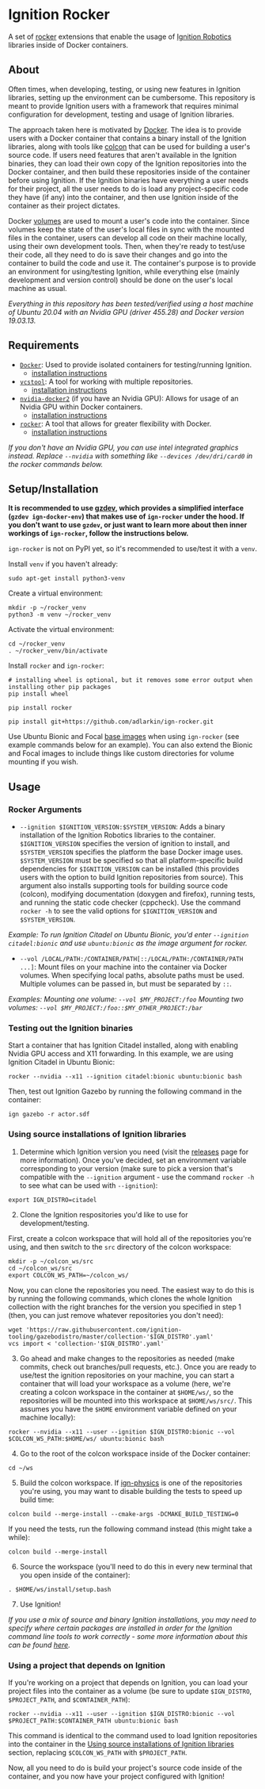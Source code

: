# Ignition Rocker

A set of [rocker](https://github.com/osrf/rocker) extensions that enable the usage of [Ignition Robotics](https://github.com/ignitionrobotics) libraries inside of Docker containers.

## About

Often times, when developing, testing, or using new features in Ignition libraries, setting up the environment can be cumbersome.
This repository is meant to provide Ignition users with a framework that requires minimal configuration for development, testing and usage of Ignition libraries.

The approach taken here is motivated by [Docker](https://www.docker.com/).
The idea is to provide users with a Docker container that contains a binary install of the Ignition libraries, along with tools like [colcon](https://colcon.readthedocs.io/en/released/) that can be used for building a user's source code.
If users need features that aren't available in the Ignition binaries, they can load their own copy of the Ignition repositories into the Docker container, and then build these repositories inside of the container before using Ignition.
If the Ignition binaries have everything a user needs for their project, all the user needs to do is load any project-specific code they have (if any) into the container, and then use Ignition inside of the container as their project dictates.

Docker [volumes](https://docs.docker.com/storage/volumes/) are used to mount a user's code into the container.
Since volumes keep the state of the user's local files in sync with the mounted files in the container, users can develop all code on their machine locally, using their own development tools.
Then, when they're ready to test/use their code, all they need to do is save their changes and go into the container to build the code and use it.
The container's purpose is to provide an environment for using/testing Ignition, while everything else (mainly development and version control) should be done on the user's local machine as usual.

_Everything in this repository has been tested/verified using a host machine of Ubuntu 20.04 with an Nvidia GPU (driver 455.28) and Docker version 19.03.13._

## Requirements

* [`Docker`](https://www.docker.com/): Used to provide isolated containers for testing/running Ignition.
    - [installation instructions](https://docs.docker.com/get-docker/)
* [`vcstool`](https://github.com/dirk-thomas/vcstool): A tool for working with multiple repositories.
    - [installation instructions](https://github.com/dirk-thomas/vcstool#how-to-install-vcstool)
* [`nvidia-docker2`](https://github.com/NVIDIA/nvidia-docker) (if you have an Nvidia GPU): Allows for usage of an Nvidia GPU within Docker containers.
    - [installation instructions](https://docs.nvidia.com/datacenter/cloud-native/container-toolkit/install-guide.html#docker)
* [`rocker`](https://github.com/osrf/rocker): A tool that allows for greater flexibility with Docker.
    - [installation instructions](https://github.com/osrf/rocker#installation)

_If you don't have an Nvidia GPU, you can use intel integrated graphics instead.
Replace `--nvidia` with something like `--devices /dev/dri/card0` in the rocker commands below._

## Setup/Installation

**It is recommended to use [gzdev](https://github.com/ignition-tooling/gzdev), which provides a simplified interface (`gzdev ign-docker-env`) that makes use of `ign-rocker` under the hood.
If you don't want to use `gzdev`, or just want to learn more about then inner workings of `ign-rocker`, follow the instructions below.**

`ign-rocker` is not on PyPI yet, so it's recommended to use/test it with a `venv`.

Install `venv` if you haven't already:

```
sudo apt-get install python3-venv
```

Create a virtual environment:

```
mkdir -p ~/rocker_venv
python3 -m venv ~/rocker_venv
```

Activate the virtual environment:

```
cd ~/rocker_venv
. ~/rocker_venv/bin/activate
```

Install `rocker` and `ign-rocker`:

```
# installing wheel is optional, but it removes some error output when installing other pip packages
pip install wheel

pip install rocker

pip install git+https://github.com/adlarkin/ign-rocker.git
```

Use Ubuntu Bionic and Focal [base images](https://hub.docker.com/_/ubuntu/) when using `ign-rocker` (see example commands below for an example).
You can also extend the Bionic and Focal images to include things like custom directories for volume mounting if you wish.

## Usage

### Rocker Arguments

* `--ignition $IGNITION_VERSION:$SYSTEM_VERSION`: Adds a binary installation of the Ignition Robotics libraries to the container.
`$IGNITION_VERSION` specifies the version of ignition to install, and `$SYSTEM_VERSION` specifies the platform the base Docker image uses.
`$SYSTEM_VERSION` must be specified so that all platform-specific build dependencies for `$IGNITION_VERSION` can be installed (this provides users with the option to build Ignition repositories from source).
This argument also installs supporting tools for building source code (colcon), modifying documentation (doxygen and firefox), running tests, and running the static code checker (cppcheck).
Use the command `rocker -h` to see the valid options for `$IGNITION_VERSION` and `$SYSTEM_VERSION`.

_Example: To run Ignition Citadel on Ubuntu Bionic, you'd enter `--ignition citadel:bionic` and use `ubuntu:bionic` as the image argument for rocker._

* `--vol /LOCAL/PATH:/CONTAINER/PATH[::/LOCAL/PATH:/CONTAINER/PATH ...]`: Mount files on your machine into the container via Docker volumes.
When specifying local paths, absolute paths must be used.
Multiple volumes can be passed in, but must be separated by `::`.

_Examples: Mounting one volume: `--vol $MY_PROJECT:/foo` Mounting two volumes: `--vol $MY_PROJECT:/foo::$MY_OTHER_PROJECT:/bar`_

### Testing out the Ignition binaries

Start a container that has Ignition Citadel installed, along with enabling Nvidia GPU access and X11 forwarding.
In this example, we are using Ignition Citadel in Ubuntu Bionic:

```
rocker --nvidia --x11 --ignition citadel:bionic ubuntu:bionic bash
```

Then, test out Ignition Gazebo by running the following command in the container:

```
ign gazebo -r actor.sdf
```

### Using source installations of Ignition libraries

1. Determine which Ignition version you need (visit the [releases](https://ignitionrobotics.org/docs) page for more information).
Once you've decided, set an environment variable corresponding to your version (make sure to pick a version that's compatible with the `--ignition` argument - use the command `rocker -h` to see what can be used with `--ignition`):

```
export IGN_DISTRO=citadel
```

2. Clone the Ignition respositories you'd like to use for development/testing.

First, create a colcon workspace that will hold all of the repositories you're using, and then switch to the `src` directory of the colcon workspace:

```
mkdir -p ~/colcon_ws/src
cd ~/colcon_ws/src
export COLCON_WS_PATH=~/colcon_ws/
```

Now, you can clone the repositories you need.
The easiest way to do this is by running the following commands, which clones the whole Ignition collection with the right branches for the version you specified in step 1 (then, you can just remove whatever repositories you don't need):

```
wget 'https://raw.githubusercontent.com/ignition-tooling/gazebodistro/master/collection-'$IGN_DISTRO'.yaml'
vcs import < 'collection-'$IGN_DISTRO'.yaml'
```

3. Go ahead and make changes to the repositories as needed (make commits, check out branches/pull requests, etc.).
Once you are ready to use/test the ignition repositories on your machine, you can start a container that will load your workspace as a volume (here, we're creating a colcon workspace in the container at `$HOME/ws/`, so the repositories will be mounted into this workspace at `$HOME/ws/src/`.
This assumes you have the `$HOME` environment variable defined on your machine locally):

```
rocker --nvidia --x11 --user --ignition $IGN_DISTRO:bionic --vol $COLCON_WS_PATH:$HOME/ws/ ubuntu:bionic bash
```

4. Go to the root of the colcon workspace inside of the Docker container:

```
cd ~/ws
```

5. Build the colcon workspace.
If [ign-physics](https://github.com/ignitionrobotics/ign-physics) is one of the repositories you're using, you may want to disable building the tests to speed up build time:

```
colcon build --merge-install --cmake-args -DCMAKE_BUILD_TESTING=0
```

If you need the tests, run the following command instead (this might take a while):

```
colcon build --merge-install
```

6. Source the workspace (you'll need to do this in every new terminal that you open inside of the container):

```
. $HOME/ws/install/setup.bash
```

7. Use Ignition!

_If you use a mix of source and binary Ignition installations, you may need to specify where certain packages are installed in order for the Ignition command line tools to work correctly - some more information about this can be found [here](https://github.com/ignitionrobotics/ign-gazebo#known-issue-of-command-line-tools)._

### Using a project that depends on Ignition

If you're working on a project that depends on Ignition, you can load your project files into the container as a volume (be sure to update `$IGN_DISTRO`, `$PROJECT_PATH`, and `$CONTAINER_PATH`):

```
rocker --nvidia --x11 --user --ignition $IGN_DISTRO:bionic --vol $PROJECT_PATH:$CONTAINER_PATH ubuntu:bionic bash
```

This command is identical to the command used to load Ignition repositories into the container in the [Using source installations of Ignition libraries](#using-source-installations-of-ignition-libraries) section, replacing `$COLCON_WS_PATH` with `$PROJECT_PATH`.

Now, all you need to do is build your project's source code inside of the container, and you now have your project configured with Ignition!
